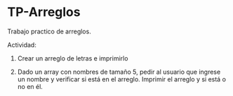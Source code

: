 # TP-Arreglos
Trabajo practico de arreglos. 

Actividad: 
1) Crear un arreglo de letras e imprimirlo

2) Dado un array con nombres de tamaño 5, pedir
al usuario que ingrese un nombre y verificar si está
en el arreglo. Imprimir el arreglo y si está o no en
él.
